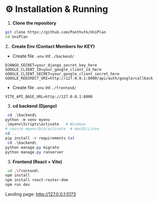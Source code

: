 # ⚙️ Installation & Running

1. **Clone the repository**  

```bash
git clone https://github.com/Panthutk/UniPlan
cd UniPlan
```

2.. **Create Env (Contact Members for KEY)**

- Create file `.env` int `./backend/`

```env
DJANGO_SECRET=your_django_secret_key_here
GOOGLE_CLIENT_ID=your_google_client_id_here
GOOGLE_CLIENT_SECRET=your_google_client_secret_here
GOOGLE_REDIRECT_URI=http://127.0.0.1:8000/api/auth/google/callback
```

- Create file `.env` int `./frontend/`

``` env
VITE_API_BASE_URL=http://127.0.0.1:8000
```

3. **cd backend (Django)**

```powershell
 cd .\backend\
python -m venv myenv
.\myenv\Scripts\activate   # Windows
# source myenv/bin/activate  # macOS/Linux
cd ..
pip install -r requirements.txt
 cd .\backend\
python manage.py migrate
python manage.py runserver
```

3. **Frontend (React + Vite)**

``` bash
 cd .\frontend\
npm install
npm install react-router-dom
npm run dev
```

Landing page: <http://127.0.0.1:5173>
